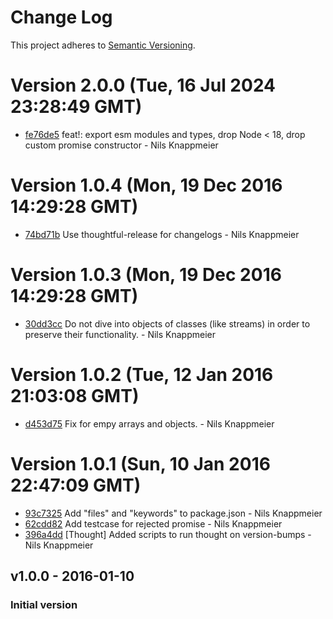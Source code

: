# Change Log

This project adheres to [Semantic Versioning](http://semver.org/).

<a name="current-release"></a>

# Version 2.0.0 (Tue, 16 Jul 2024 23:28:49 GMT)

- [fe76de5](https://github.com/nknapp/deep-aplus/commit/fe76de5) feat!: export esm modules and types, drop Node < 18, drop custom promise constructor - Nils Knappmeier

# Version 1.0.4 (Mon, 19 Dec 2016 14:29:28 GMT)

- [74bd71b](https://github.com/nknapp/deep-aplus/commit/74bd71b) Use thoughtful-release for changelogs - Nils Knappmeier

# Version 1.0.3 (Mon, 19 Dec 2016 14:29:28 GMT)

- [30dd3cc](https://github.com/nknapp/deep-aplus/commit/74bd71b) Do not dive into objects of classes (like streams) in order to preserve their functionality. - Nils Knappmeier

# Version 1.0.2 (Tue, 12 Jan 2016 21:03:08 GMT)

- [d453d75](https://github.com/nknapp/deep-aplus/commit/d453d75) Fix for empy arrays and objects. - Nils Knappmeier

# Version 1.0.1 (Sun, 10 Jan 2016 22:47:09 GMT)

- [93c7325](https://github.com/nknapp/deep-aplus/commit/93c7325) Add "files" and "keywords" to package.json - Nils Knappmeier
- [62cdd82](https://github.com/nknapp/deep-aplus/commit/62cdd82) Add testcase for rejected promise - Nils Knappmeier
- [396a4dd](https://github.com/nknapp/deep-aplus/commit/396a4dd) [Thought] Added scripts to run thought on version-bumps - Nils Knappmeier

## v1.0.0 - 2016-01-10

### Initial version

